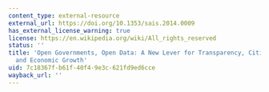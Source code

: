 ```yaml
---
content_type: external-resource
external_url: https://doi.org/10.1353/sais.2014.0009
has_external_license_warning: true
license: https://en.wikipedia.org/wiki/All_rights_reserved
status: ''
title: 'Open Governments, Open Data: A New Lever for Transparency, Citizen Engagement,
  and Economic Growth'
uid: 7c18367f-b61f-40f4-9e3c-621fd9ed6cce
wayback_url: ''
---
```

